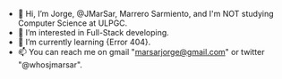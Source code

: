 - 👋 Hi, I’m Jorge, @JMarSar, Marrero Sarmiento, and I'm NOT studying Computer Science at ULPGC.
- 👀 I’m interested in Full-Stack developing.
- 🌱 I’m currently learning {Error 404}.
- 📫 You can reach me on gmail "marsarjorge@gmail.com" or twitter "@whosjmarsar".

<!---
JMarSar/JMarSar is a ✨ special ✨ repository because its `README.md` (this file) appears on your GitHub profile.
You can click the Preview link to take a look at your changes.
--->
